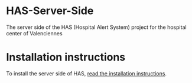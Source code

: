 # HAS-Server-Side
The server side of the HAS (Hospital Alert System) project for the hospital center of Valenciennes

# Installation instructions

To install the server side of HAS, [read the installation instructions](resources/doc/installation.md).